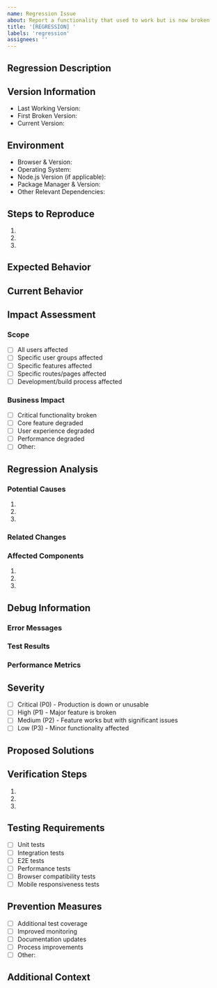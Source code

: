 ```yaml
---
name: Regression Issue
about: Report a functionality that used to work but is now broken
title: '[REGRESSION] '
labels: 'regression'
assignees: ''
---
```


## Regression Description
<!-- Provide a clear description of the functionality that stopped working -->

## Version Information
- Last Working Version: 
- First Broken Version: 
- Current Version: 

## Environment
- Browser & Version: <!-- e.g., Chrome 120.0.6099.129 -->
- Operating System: <!-- e.g., Windows 11, macOS Sonoma -->
- Node.js Version (if applicable): 
- Package Manager & Version: 
- Other Relevant Dependencies: 

## Steps to Reproduce
1. 
2. 
3. 

## Expected Behavior
<!-- Describe what used to happen -->

## Current Behavior
<!-- Describe what happens now -->

## Impact Assessment
### Scope
- [ ] All users affected
- [ ] Specific user groups affected
- [ ] Specific features affected
- [ ] Specific routes/pages affected
- [ ] Development/build process affected

### Business Impact
- [ ] Critical functionality broken
- [ ] Core feature degraded
- [ ] User experience degraded
- [ ] Performance degraded
- [ ] Other: <!-- specify -->

## Regression Analysis
### Potential Causes
<!-- List potential changes that might have caused the regression -->
1. 
2. 
3. 

### Related Changes
<!-- Link to recent PRs, deployments, or changes that might be related -->

### Affected Components
<!-- List components, modules, or systems affected -->
1. 
2. 
3. 

## Debug Information
### Error Messages
<!-- Include any error messages, console logs, or stack traces -->

### Test Results
<!-- Include relevant test results or coverage reports -->

### Performance Metrics
<!-- Include any relevant performance measurements -->

## Severity
- [ ] Critical (P0) - Production is down or unusable
- [ ] High (P1) - Major feature is broken
- [ ] Medium (P2) - Feature works but with significant issues
- [ ] Low (P3) - Minor functionality affected

## Proposed Solutions
<!-- If you have any ideas about how to fix the regression -->

## Verification Steps
<!-- Steps to verify the fix -->
1. 
2. 
3. 

## Testing Requirements
- [ ] Unit tests
- [ ] Integration tests
- [ ] E2E tests
- [ ] Performance tests
- [ ] Browser compatibility tests
- [ ] Mobile responsiveness tests

## Prevention Measures
<!-- Suggestions to prevent similar regressions -->
- [ ] Additional test coverage
- [ ] Improved monitoring
- [ ] Documentation updates
- [ ] Process improvements
- [ ] Other: <!-- specify -->

## Additional Context
<!-- Add any other context about the regression here --> 